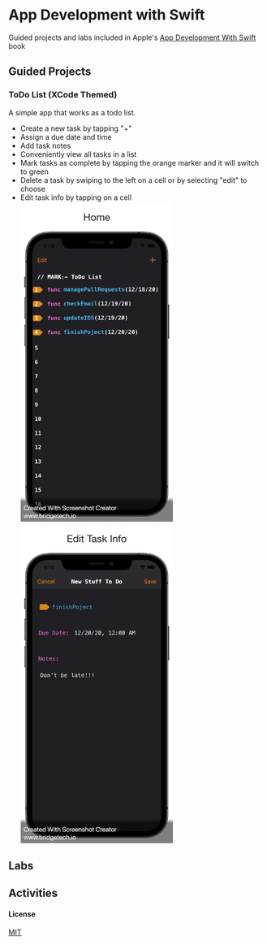 # App Development with Swift

Guided projects and labs included in Apple's [App Development With Swift](https://books.apple.com/us/book/app-development-with-swift/id1219117996) book

## Guided Projects

### ToDo List (XCode Themed)

A simple app that works as a todo list. 

  - Create a new task by tapping "+" 
  - Assign a due date and time
  - Add task notes 
  - Conveniently view all tasks in a list 
  - Mark tasks as complete by tapping the orange marker and it will switch to green 
  - Delete a task by swiping to the left on a cell or by selecting "edit" to choose
  - Edit task info by tapping on a cell 
&nbsp;
&nbsp;
&nbsp;
&nbsp; &nbsp; &nbsp; &nbsp; &nbsp; &nbsp; &nbsp; &nbsp; &nbsp; &nbsp; &nbsp; &nbsp; <img src="https://github.com/benreeps/App-Development-With-Swift/blob/master/Images/ToDoList-HomeScreen.png" width="300" height="630" /> &nbsp; &nbsp; &nbsp; &nbsp; &nbsp; &nbsp; &nbsp; &nbsp; &nbsp; &nbsp; &nbsp; &nbsp; <img src="https://github.com/benreeps/App-Development-With-Swift/blob/master/Images/ToDoList-EditScreen.png" width="300" height="630" />

## Labs



## Activities



#### License

[MIT](https://choosealicense.com/licenses/mit/)

